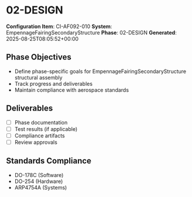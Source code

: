 # 02-DESIGN

**Configuration Item**: CI-AF092-010
**System**: EmpennageFairingSecondaryStructure
**Phase**: 02-DESIGN
**Generated**: 2025-08-25T08:05:52+00:00

## Phase Objectives
- Define phase-specific goals for EmpennageFairingSecondaryStructure structural assembly
- Track progress and deliverables
- Maintain compliance with aerospace standards

## Deliverables
- [ ] Phase documentation
- [ ] Test results (if applicable)
- [ ] Compliance artifacts
- [ ] Review approvals

## Standards Compliance
- DO-178C (Software)
- DO-254 (Hardware)
- ARP4754A (Systems)


